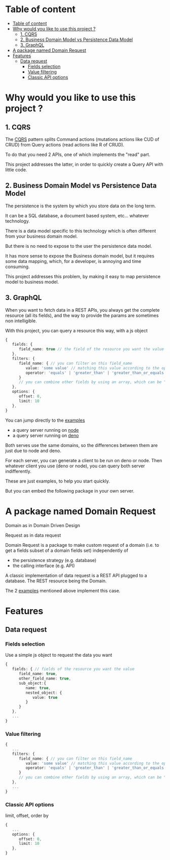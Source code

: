 # Table of content
- [Table of content](#table-of-content)
- [Why would you like to use this project ?](#why-would-you-like-to-use-this-project-)
  - [1. CQRS](#1-cqrs)
  - [2. Business Domain Model vs Persistence Data Model](#2-business-domain-model-vs-persistence-data-model)
  - [3. GraphQL](#3-graphql)
- [A package named Domain Request](#a-package-named-domain-request)
- [Features](#features)
  - [Data request](#data-request)
    - [Fields selection](#fields-selection)
    - [Value filtering](#value-filtering)
    - [Classic API options](#classic-api-options)


# Why would you like to use this project ?

## 1. CQRS

The [CQRS](https://martinfowler.com/bliki/CQRS.html) pattern splits Command actions (mutations actions like CUD of CRUD) from Query actions (read actions like R of CRUD).

To do that you need 2 APIs, one of which implements the "read" part.

This project addresses the latter, in order to quickly create a Query API with little code.

## 2. Business Domain Model vs Persistence Data Model

The persistence is the system by which you store data on the long term.

It can be a SQL database, a document based system, etc... whatever technology.

There is a data model specific to this technology which is often different from your business domain model.

But there is no need to expose to the user the persistence data model.

It has more sense to expose the Business domain model, but it requires some data mapping, which, for a developer, is annoying and time consuming.

This project addresses this problem, by making it easy to map persistence model to business model.

## 3. GraphQL

When you want to fetch data in a REST APIs, you always get the complete resource (all its fields), and the way to provide the params are sometimes non intelligible.

With this project, you can query a resource this way, with a js object

```ts
{
   fields: {
      field_name: true // the field of the resource you want the value
   },
   filters: {
      field_name: { // you can filter on this field_name
         value: 'some value' // matching this value according to the operator of your choice under
         operator: 'equals' | 'greater_than' | 'greater_than_or_equals' | 'lesser_than' | 'lesser_than_or_equals' | 'contains'
      }
      // you can combine other fields by using an array, which can be "and" or "or", according to your logic
   },
   options: {
      offset: 0,
      limit: 10
   },
}
```

You can jump directly to the [examples](https://github.com/j-khong/domain-request/tree/main/examples/)

- a query server running on [node](https://github.com/j-khong/domain-request/tree/main/examples/node)
- a query server running on [deno](https://github.com/j-khong/domain-request/tree/main/examples/deno)

Both serves use the same domains, so the differences between them are just due to node and deno.

For each server, you can generate a client to be run on deno or node. Then whatever client you use (deno or node), you can query both server indifferently.

These are just examples, to help you start quickly.

But you can embed the following package in your own server.

# A package named Domain Request

Domain as in Domain Driven Design

Request as in data request

Domain Request is a package to make custom request of a domain (i.e. to get a fields subset of a domain fields set) independently of 
- the persistence strategy (e.g. database)
- the calling interface (e.g. API)


A classic implementation of data request is a REST API plugged to a database. The REST resource being the Domain. 

The 2 [examples](https://github.com/j-khong/domain-request/tree/main/examples/) mentioned above implement this case.

# Features
## Data request
### Fields selection
Use a simple js object to request the data you want
```ts
{
   fields: { // fields of the resource you want the value
      field_name: true,
      other_field_name: true,
      sub_object:{
         name: true,
         nested_object: {
            value: true
         }
      }
   },
   ...
}
```

### Value filtering
```ts
{
   ...
   filters: {
      field_name: { // you can filter on this field_name
         value: 'some value' // matching this value according to the operator of your choice under
         operator: 'equals' | 'greater_than' | 'greater_than_or_equals' | 'lesser_than' | 'lesser_than_or_equals' | 'contains'
      }
      // you can combine other fields by using an array, which can be "and" or "or", according to your logic
   },
   ...
}
```
### Classic API options
limit, offset, order by
```ts
{
   ...
   options: {
      offset: 0,
      limit: 10
   },
}
```

